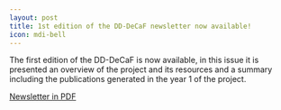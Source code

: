 ```yaml
---
layout: post
title: 1st edition of the DD-DeCaF newsletter now available!
icon: mdi-bell
---
```


The first edition of the DD-DeCaF is now available, in this issue it is presented an overview of the project and its resources and a summary including the publications generated in the year 1 of the project.

<a href="/images/dd-decaf_newsletter_1_march2017">Newsletter in PDF</a>